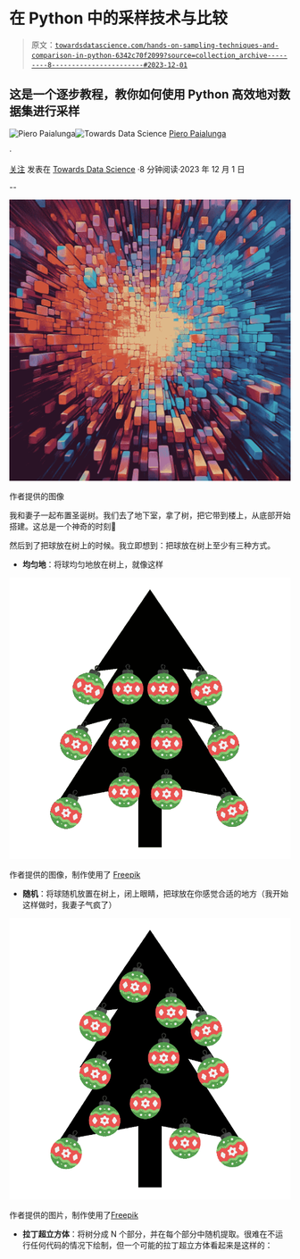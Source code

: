 # 在 Python 中的采样技术与比较

> 原文：[`towardsdatascience.com/hands-on-sampling-techniques-and-comparison-in-python-6342c70f2099?source=collection_archive---------8-----------------------#2023-12-01`](https://towardsdatascience.com/hands-on-sampling-techniques-and-comparison-in-python-6342c70f2099?source=collection_archive---------8-----------------------#2023-12-01)

## 这是一个逐步教程，教你如何使用 Python 高效地对数据集进行采样

[](https://piero-paialunga.medium.com/?source=post_page-----6342c70f2099--------------------------------)![Piero Paialunga](https://piero-paialunga.medium.com/?source=post_page-----6342c70f2099--------------------------------)[](https://towardsdatascience.com/?source=post_page-----6342c70f2099--------------------------------)![Towards Data Science](https://towardsdatascience.com/?source=post_page-----6342c70f2099--------------------------------) [Piero Paialunga](https://piero-paialunga.medium.com/?source=post_page-----6342c70f2099--------------------------------)

·

[关注](https://medium.com/m/signin?actionUrl=https%3A%2F%2Fmedium.com%2F_%2Fsubscribe%2Fuser%2F254e653181d2&operation=register&redirect=https%3A%2F%2Ftowardsdatascience.com%2Fhands-on-sampling-techniques-and-comparison-in-python-6342c70f2099&user=Piero+Paialunga&userId=254e653181d2&source=post_page-254e653181d2----6342c70f2099---------------------post_header-----------) 发表在 [Towards Data Science](https://towardsdatascience.com/?source=post_page-----6342c70f2099--------------------------------) ·8 分钟阅读·2023 年 12 月 1 日[](https://medium.com/m/signin?actionUrl=https%3A%2F%2Fmedium.com%2F_%2Fvote%2Ftowards-data-science%2F6342c70f2099&operation=register&redirect=https%3A%2F%2Ftowardsdatascience.com%2Fhands-on-sampling-techniques-and-comparison-in-python-6342c70f2099&user=Piero+Paialunga&userId=254e653181d2&source=-----6342c70f2099---------------------clap_footer-----------)

--

[](https://medium.com/m/signin?actionUrl=https%3A%2F%2Fmedium.com%2F_%2Fbookmark%2Fp%2F6342c70f2099&operation=register&redirect=https%3A%2F%2Ftowardsdatascience.com%2Fhands-on-sampling-techniques-and-comparison-in-python-6342c70f2099&source=-----6342c70f2099---------------------bookmark_footer-----------)![](img/95ead638268cc3c48bbd3a81345c2412.png)

作者提供的图像

我和妻子一起布置圣诞树。我们去了地下室，拿了树，把它带到楼上，从底部开始搭建。这总是一个神奇的时刻🎄

然后到了把球放在树上的时候。我立即想到：把球放在树上至少有三种方式。

+   **均匀地**：将球均匀地放在树上，就像这样

![](img/27d251a59d187aad89471f266bb3f509.png)

作者提供的图像，制作使用了 [Freepik](https://www.freepik.com/)

+   **随机**：将球随机放置在树上，闭上眼睛，把球放在你感觉合适的地方（我开始这样做时，我妻子气疯了）

![](img/9c8b491a96c276c9551aa2c6e399e869.png)

作者提供的图片，制作使用了[Freepik](https://www.freepik.com/)

+   **拉丁超立方体**：将树分成 N 个部分，并在每个部分中随机提取。很难在不运行任何代码的情况下绘制，但一个可能的拉丁超立方体看起来是这样的：
